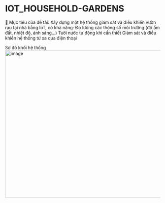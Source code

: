 # IOT_HOUSEHOLD-GARDENS
🔹 Mục tiêu của đề tài:
Xây dựng một hệ thống giám sát và điều khiển vườn rau tại nhà bằng IoT, có khả năng:
Đo lường các thông số môi trường (độ ẩm đất, nhiệt độ, ánh sáng...)
Tưới nước tự động khi cần thiết
Giám sát và điều khiển hệ thống từ xa qua điện thoại

Sơ đồ khối hệ thống
<img width="886" height="478" alt="image" src="https://github.com/user-attachments/assets/d13d96fc-796d-40ae-9ed4-8ce52c50c3ed" />
